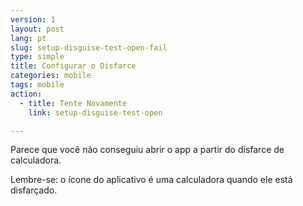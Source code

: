 ```yaml
---
version: 1
layout: post
lang: pt
slug: setup-disguise-test-open-fail
type: simple
title: Configurar o Disfarce
categories: mobile
tags: mobile
action: 
  - title: Tente Novamente
    link: setup-disguise-test-open

---
```


Parece que você não conseguiu abrir o app a partir do disfarce de calculadora.

Lembre-se: o ícone do aplicativo é uma calculadora quando ele está disfarçado.
